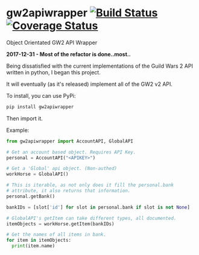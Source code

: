 # gw2apiwrapper [![Build Status](https://travis-ci.org/PatchesPrime/gw2apiwrapper.svg?branch=master)](https://travis-ci.org/PatchesPrime/gw2apiwrapper) [![Coverage Status](https://coveralls.io/repos/github/PatchesPrime/gw2apiwrapper/badge.svg?branch=master)](https://coveralls.io/github/PatchesPrime/gw2apiwrapper?branch=master)
Object Orientated GW2 API Wrapper

**2017-12-31 - Most of the refactor is done..most..**

Being dissatisfied with the current implementations of the Guild Wars 2 API written in python, I began this project.

It will eventually (as it's released) implement all of the GW2 v2 API.

To install, you can use PyPi:
``` bash
pip install gw2apiwrapper
```

Then import it.


Example:
``` python
from gw2apiwrapper import AccountAPI, GlobalAPI

# Get an account based object. Requires API Key.
personal = AccountAPI("<APIKEY>")

# Get a 'Global' api object. (Non-authed)
workHorse = GlobalAPI()

# This is iterable, as not only does it fill the personal.bank
# attribute, it also returns that information.
personal.getBank()

bankIDs = [slot['id'] for slot in personal.bank if slot is not None]

# GlobalAPI's getItem can take different types, all documented.
itemObjects = workHorse.getItem(bankIDs)

# Get the names of all items in bank.
for item in itemObjects:
  print(item.name)

```
